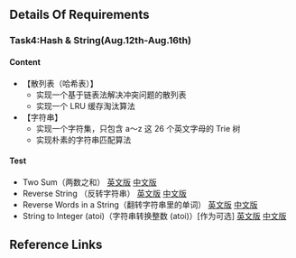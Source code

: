 ## Details Of Requirements 
### Task4:Hash & String(Aug.12th-Aug.16th)
#### Content  
- 【散列表（哈希表）】
    - 实现一个基于链表法解决冲突问题的散列表
    - 实现一个 LRU 缓存淘汰算法
- 【字符串】
    - 实现一个字符集，只包含 a～z 这 26 个英文字母的 Trie 树
    - 实现朴素的字符串匹配算法
#### Test
- Two Sum（两数之和）
[英文版](https://leetcode.com/problems/two-sum/)
[中文版](https://leetcode-cn.com/problems/two-sum/)
- Reverse String （反转字符串）
[英文版](https://leetcode.com/problems/reverse-string/)
[中文版](https://leetcode-cn.com/problems/reverse-string/)
- Reverse Words in a String（翻转字符串里的单词）
[英文版](https://leetcode.com/problems/reverse-words-in-a-string/)
[中文版](https://leetcode-cn.com/problems/reverse-words-in-a-string/)
- String to Integer (atoi)（字符串转换整数 (atoi)）[作为可选]
[英文版](https://leetcode.com/problems/string-to-integer-atoi/)
[中文版](https://leetcode-cn.com/problems/string-to-integer-atoi/)

## Reference Links
